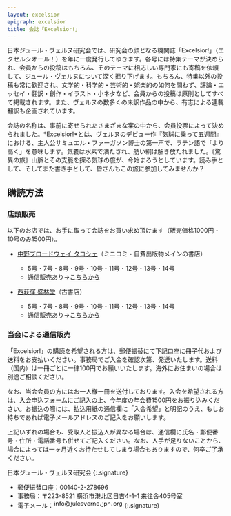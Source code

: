 ```yaml
---
layout: excelsior
epigraph: excelsior
title: 会誌「Excelsior!」
---
```

日本ジュール・ヴェルヌ研究会では、研究会の顔となる機関誌「Excelsior!」（エクセルシオール！）を年に一度発行してゆきます。各号には特集テーマが決められ、会員からの投稿はもちろん、そのテーマに相応しい専門家にも寄稿を依頼して、ジュール・ヴェルヌについて深く掘り下げます。もちろん、特集以外の投稿も常に歓迎され、文学的・科学的・芸術的・娯楽的の如何を問わず、評論・エッセイ・翻訳・創作・イラスト・小ネタなど、会員からの投稿は原則としてすべて掲載されます。また、ヴェルヌの数多くの未訳作品の中から、有志による連載翻訳も企画されています。

会誌の名称は、事前に寄せられたさまざまな案の中から、会員投票によって決められました。*Excelsior!*とは、ヴェルヌのデビュー作『気球に乗って五週間』における、主人公サミュエル・ファーガソン博士の第一声で、ラテン語で「より高く」を意味します。気嚢は水素で満たされ、舫い綱は解き放たれました。《驚異の旅》山脈とその支脈を探る気球の旅が、今始まろうとしています。読み手として、そしてまた書き手として、皆さんもこの旅に参加してみませんか？

<!--insertion-->

## 購読方法

### 店頭販売
以下のお店では、お手に取って会誌をお買い求め頂けます（販売価格1000円・10号のみ1500円）。

- [中野ブロードウェイ タコシェ](http://tacoche.com/)（ミニコミ・自費出版物メインの書店）
  - 5号・7号・8号・9号・10号・11号・12号・13号・14号
  - 通信販売あり→[こちらから](http://taco.shop-pro.jp/?mode=srh&sort=n&cid=&keyword=Excelsior)

- [西荻窪 盛林堂](http://d.hatena.ne.jp/seirindou_syobou/)（古書店）
  - 5号・7号・8号・9号・10号・11号・12号・13号・14号
  - 通信販売あり→[こちらから](http://seirindousyobou.cart.fc2.com/?word=Excelsior)

### 当会による通信販売
「Excelsior!」の購読を希望される方は、郵便振替にて下記口座に冊子代および送料をお支払いください。事務局でご入金を確認次第、発送いたします。送料（国内）は一冊ごとに一律100円でお願いいたします。海外にお住まいの場合は別途ご相談ください。

なお、当会会員の方にはお一人様一冊を送付しております。入会を希望される方は、[入会申込フォーム](./postmail/adhesion.html)にご記入の上、今年度の年会費1500円をお振り込みください。お振込の際には、払込用紙の通信欄に「入会希望」と明記のうえ、もしお持ちであれば電子メールアドレスのご記入をお願いします。

上記いずれの場合も、受取人と振込人が異なる場合は、通信欄に氏名・郵便番号・住所・電話番号も併せてご記入ください。なお、人手が足りないことから、場合によっては一ヶ月近くお待たせしてしまう場合もありますので、何卒ご了承ください。

日本ジュール・ヴェルヌ研究会
{:.signature}

- 郵便振替口座：00140-2-278696
- 事務局：〒223-8521 横浜市港北区日吉4-1-1 来往舎405号室
- 電子メール：![](./img/sjev2006.gif)
{:.signature}

